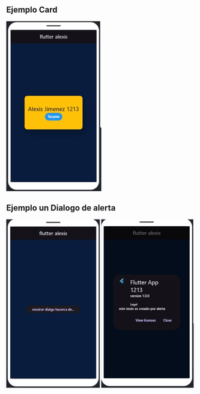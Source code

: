 ## Ejemplo Card
![la tarjeta](card.jpg)

## Ejemplo un Dialogo de alerta
![la tarjeta](dialogo.jpg)
![la tarjeta](dialogor.jpg)